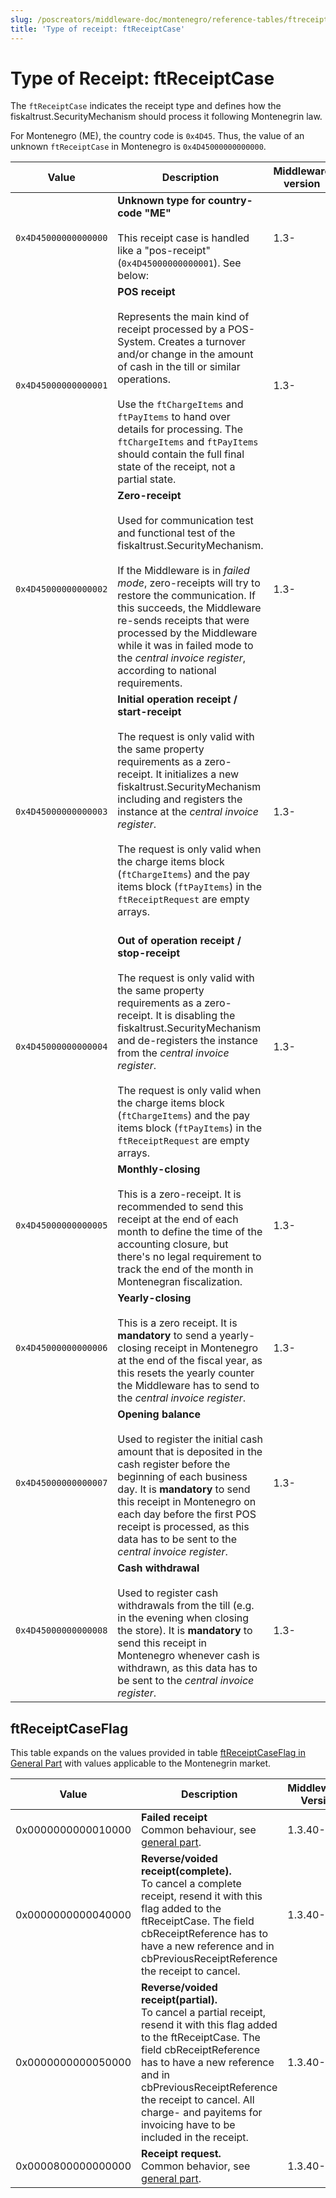 ```yaml
---
slug: /poscreators/middleware-doc/montenegro/reference-tables/ftreceiptcase
title: 'Type of receipt: ftReceiptCase'
---
```


# Type of Receipt: ftReceiptCase

The `ftReceiptCase` indicates the receipt type and defines how the fiskaltrust.SecurityMechanism should process it following Montenegrin law.

For Montenegro (ME), the country code is `0x4D45`. Thus, the value of an unknown `ftReceiptCase` in Montenegro is `0x4D45000000000000`.

| **Value** | **Description** | **Middleware version** |
|-----------|-----------------|-------------------------|
| `0x4D45000000000000` | **Unknown type for country-code "ME"**<br /><br />This receipt case is handled like a "pos-receipt" (`0x4D45000000000001`). See below: | 1.3- |
| `0x4D45000000000001` | **POS receipt**<br /><br />Represents the main kind of receipt processed by a POS-System. Creates a turnover and/or change in the amount of cash in the till or similar operations. <br /><br />Use the `ftChargeItems` and `ftPayItems` to hand over details for processing. The `ftChargeItems` and `ftPayItems` should contain the full final state of the receipt, not a partial state. | 1.3- |
| `0x4D45000000000002` | **Zero-receipt**<br /><br />Used for communication test and functional test of the fiskaltrust.SecurityMechanism.  <br /><br />If the Middleware is in _failed mode_, zero-receipts will try to restore the communication. If this succeeds, the Middleware re-sends receipts that were processed by the Middleware while it was in failed mode to the _central invoice register_, according to national requirements. | 1.3- |
| `0x4D45000000000003` | **Initial operation receipt / start-receipt**<br /><br />The request is only valid with the same property requirements as a zero-receipt. It initializes a new fiskaltrust.SecurityMechanism including and registers the instance at the _central invoice register_.<br /><br />The request is only valid when the charge items block (`ftChargeItems`) and the pay items block (`ftPayItems`) in the `ftReceiptRequest` are empty arrays. <br /><br /> | 1.3- |
| `0x4D45000000000004` | **Out of operation receipt / stop-receipt**<br /><br />The request is only valid with the same property requirements as a zero-receipt. It is disabling the fiskaltrust.SecurityMechanism and de-registers the instance from the _central invoice register_. <br /><br />The request is only valid when the charge items block (`ftChargeItems`) and the pay items block (`ftPayItems`) in the `ftReceiptRequest` are empty arrays. | 1.3- |
| `0x4D45000000000005` | **Monthly-closing**<br /><br />This is a zero-receipt. It is recommended to send this receipt at the end of each month to define the time of the accounting closure, but there's no legal requirement to track the end of the month in Montenegran fiscalization. | 1.3- |
| `0x4D45000000000006` | **Yearly-closing**<br /><br />This is a zero receipt. It is **mandatory** to send a yearly-closing receipt in Montenegro at the end of the fiscal year, as this resets the yearly counter the Middleware has to send to the _central invoice register_. | 1.3- |
| `0x4D45000000000007` | **Opening balance**<br /><br />Used to register the initial cash amount that is deposited in the cash register before the beginning of each business day. It is **mandatory** to send this receipt in Montenegro on each day before the first POS receipt is processed, as this data has to be sent to the _central invoice register_. | 1.3- |
| `0x4D45000000000008` | **Cash withdrawal**<br /><br />Used to register cash withdrawals from the till (e.g. in the evening when closing the store). It is **mandatory** to send this receipt in Montenegro whenever cash is withdrawn, as this data has to be sent to the _central invoice register_. | 1.3- |

## ftReceiptCaseFlag
This table expands on the values provided in table [ftReceiptCaseFlag in General Part](../../general/reference-tables/reference-tables.md#ftreceiptcaseflag) with values applicable to the Montenegrin market.

| Value | Description | Middleware-Version |
|-------|-------------|--------------------|
| 0x0000000000010000 | **Failed receipt** <br />Common behaviour, see [general part](../../general/reference-tables/reference-tables.md#ftreceiptcaseflag). | 1.3.40- |
| 0x0000000000040000 | **Reverse/voided receipt(complete).** <br />To cancel a complete receipt, resend it with this flag added to the ftReceiptCase. The field cbReceiptReference has to have a new reference and in cbPreviousReceiptReference the receipt to cancel.| 1.3.40- |
| 0x0000000000050000 | **Reverse/voided receipt(partial).** <br />To cancel a partial receipt, resend it with this flag added to the ftReceiptCase. The field cbReceiptReference has to have a new reference and in cbPreviousReceiptReference the receipt to cancel. All charge- and payitems for invoicing have to be included in the receipt. | 1.3.40- |
| 0x0000800000000000 | **Receipt request.** <br />Common behavior, see [general part](../../general/reference-tables/reference-tables.md#ftreceiptcaseflag). | 1.3.40- |
